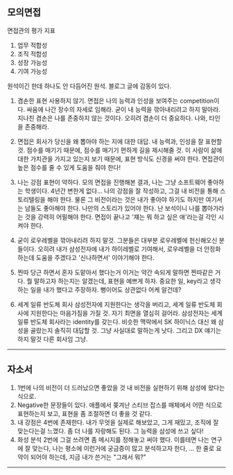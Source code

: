 ## 모의면접

면접관의 평가 지표
1. 업무 적합성
2. 조직 적합성
3. 성장 가능성
4. 기여 가능성

원석이긴 한데 하나도 안 다듬어진 원석.
블로그 글에 감동이 있다.

1. 겸손한 표현 사용하지 않기.
면접은 나의 능력과 인성을 보여주는 competition이다. 싸움에 나간 장수의 자세로 임해라. 
굳이 내 능력을 깎아내리려고 하지 말아라.
지나친 겸손은 나를 존중하지 않는 것이다. 오히려 겸손이 더 중요하다. 나와, 타인을 존중해라.

2. 면접은 회사가 당신을 왜 뽑아야 하는 지에 대한 대답.
내 능력과, 인성을 잘 표현할 것. 점수를 매기기 때문에, 점수를 매기기 편하게 길을 제시해줄 것. 이 사람이 삶에 대한 가치관을 가지고 있는지 보기 때문에, 표현 방식도 신경을 써야 한다. 면접관이 높은 점수를 줄 수 있게 도움을 줘야 한다!

3. 나는 강점 표현이 약하다.
모의 면접을 진행해본 결과, 나는 그냥 소프트웨어 좋아하는 학생이다. 4년간 변한게 없다...
나의 강점을 잘 작성하고, 그걸 내 비전을 통해 스토리텔링을 해야 한다.
물론 그 비전이라는 것은 내가 좋아야 하기도 하지만 여기서는 남들도 좋아해야 한다.
나만의 스토리가 있어야 한다. 난 보석이니 나를 뽑아가라는 것을 강력히 어필해야 한다.
면접이 끝나고 '쟤는 뭐 하고 싶은 애'라는걸 각인 시켜야 한다.

4. 굳이 로우레벨을 깎아내리려 하지 말것.
그분들은 대부분 로우레벨에 헌신해오신 분들이다.
오히려 내가 삼성전자에 내가 하이레벨로 기여해서, 로우레벨을 더 안정화하는데 도움을 주겠다고 '신나하면서' 이야기해야 한다.

5. 찐따
당근 하면서 혼자 도맡아서 했다는거 이거는 약간 속되게 말하면 찐따같은 거다. 
뭘 말하고자 하는지는 알겠는데, 표현을 예쁘게 하자. 중요한 일, key라고 생각하는 일을 내가 했다고 주장하자. 
뻥이어도 상관없다 어케 알건데?

6. 세계 일류 반도체 회사
삼성전자에 지원한다는 생각을 버리고, 세계 일류 반도체 회사에 지원한다는 마음가짐을 가질 것.
자기 최면을 열심히 걸어라.
삼성전자는 세계 일류 반도체 회사라는 identity를 갖는다. 비슷한 맥락에서 SK 하이닉스 대신 왜 삼성을 골랐는지 솔직히 대답할 것. 그냥 사실대로 말하는게 낫다. 그리고 DX 얘기는 하지 말것 다른 회사임 그냥.

---

## 자소서

1. 1번에 나의 비전이 더 드러났으면 좋았을 것
내 비전을 실현하기 위해 삼성에 왔다는 식으로.
2. Negative한 문장들이 있다. 
애플에서 쫒겨난 스티브 잡스를 매체에서 어떤 식으로 표현하는지 보고, 표현을 좀 조절하면 더 좋을 것 같다.
3. 내 강점은 4번에 존재한다.
내가 무엇을 실제로 해보았고, 그게 재밌고, 조직에 잘 맞는다는걸 느꼈다.
좀 더 나를 자랑해도 된다. 그 능력을 삼성에 쓰고 싶다!
4. 화성 분석
2번에 그걸 쓰려면 좀 메시지를 정해놓고 써야 했다.
이를테면 나는 연구에 잘 맞는다, 나는 평소에 이런거에 궁금증이 많고 분석하고자 한다, ...
한 줄로 요약이 되어야 하는데, 지금 내가 쓴거는
"그래서 뭐?"

---

